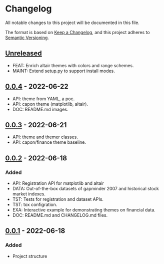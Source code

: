 # Changelog

All notable changes to this project will be documented in this file.

The format is based on [Keep a Changelog](https://keepachangelog.com/en/1.0.0/),
and this project adheres to [Semantic Versioning](https://semver.org/spec/v2.0.0.html).

## [Unreleased]
- FEAT: Enrich altair themes with colors and range schemes.
- MAINT: Extend setup.py to support install modes.

## [0.0.4] - 2022-06-22
- API: theme from YAML, a poc.
- API: capon theme (matplotlib, altair).
- DOC: README.md images.

## [0.0.3] - 2022-06-21
- API: theme and themer classes.
- API: capon/finance theme baseline.

## [0.0.2] - 2022-06-18
### Added
- API: Registration API for matplotlib and altair
- DATA: Out-of-the-box datasets of gapminder 2007 and historical stock market indexes.
- TST: Tests for registration and dataset APIs.
- TST: tox configration.
- EXA: Interactive example for demonstrating themes on financial data.
- DOC: README.md and CHANGELOG.md files.

## [0.0.1] - 2022-06-18
### Added
- Project structure


[Unreleased]: https://github.com/gialdetti/themes/compare/v0.0.4...HEAD
[0.0.4]: https://github.com/gialdetti/themes/compare/v0.0.3...v0.0.4
[0.0.3]: https://github.com/gialdetti/themes/compare/v0.0.2...v0.0.3
[0.0.2]: https://github.com/gialdetti/themes/compare/v0.0.1...v0.0.2
[0.0.1]: https://github.com/gialdetti/themes/releases/tag/v0.0.1

